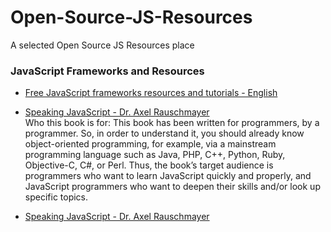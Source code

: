 # Open-Source-JS-Resources
A selected Open Source JS Resources place


### JavaScript Frameworks and Resources
+ [Free JavaScript frameworks resources and tutorials - English](https://github.com/vhf/free-programming-books/blob/master/javascript-frameworks-resources.md)

+ [Speaking JavaScript - Dr. Axel Rauschmayer](http://speakingjs.com/es5/)</br>
Who this book is for:
This book has been written for programmers, by a programmer. So, in order to understand it, you should already know object-oriented programming, for example, via a mainstream programming language such as Java, PHP, C++, Python, Ruby, Objective-C, C#, or Perl.
Thus, the book’s target audience is programmers who want to learn JavaScript quickly and properly, and JavaScript programmers who want to deepen their skills and/or look up specific topics.

+ [Speaking JavaScript - Dr. Axel Rauschmayer](http://speakingjs.com/es5/)

